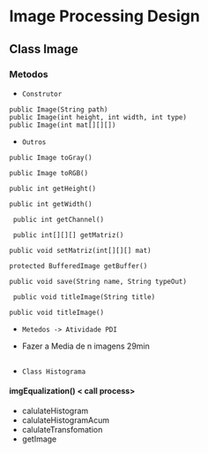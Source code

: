 # Image Processing Design

## Class Image
### Metodos
* ``` Construtor ``` 
``` 
public Image(String path) 
public Image(int height, int width, int type)
public Image(int mat[][][])

``` 
* ``` Outros ``` 

```
public Image toGray() 
```

```
public Image toRGB()
```

```
public int getHeight()
```

```
public int getWidth()
```

```
 public int getChannel()
 ```


```
 public int[][][] getMatriz()
```

``` 
public void setMatriz(int[][][] mat) 
```

``` 
protected BufferedImage getBuffer()
```

``` 
public void save(String name, String typeOut)
```

``` 
 public void titleImage(String title)
```

``` 
public void titleImage()
```

* ``` Metedos -> Atividade PDI ``` 
- Fazer a Media de n imagens 29min

``` 
```
* ``` Class Histograma ``` 
#### imgEqualization() < call  process>
- calulateHistogram
- calulateHistogramAcum
- calulateTransfomation
- getImage



``` 
```

``` 

```

``` 
